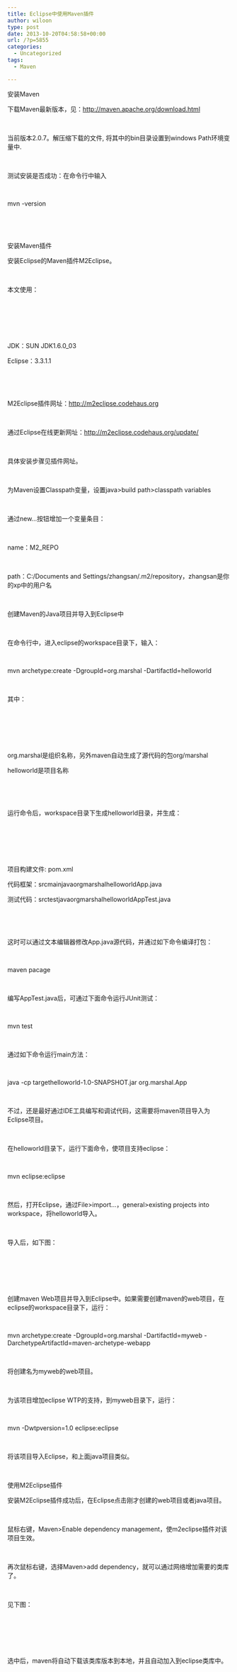 ```yaml
---
title: Eclipse中使用Maven插件
author: wiloon
type: post
date: 2013-10-20T04:58:58+00:00
url: /?p=5855
categories:
  - Uncategorized
tags:
  - Maven

---
```

安装Maven

下载Maven最新版本，见：http://maven.apache.org/download.html

&nbsp;

当前版本2.0.7。解压缩下载的文件, 将其中的bin目录设置到windows Path环境变量中.

&nbsp;

测试安装是否成功：在命令行中输入

&nbsp;

mvn -version

&nbsp;

&nbsp;

安装Maven插件

安装Eclipse的Maven插件M2Eclipse。

&nbsp;

本文使用：

&nbsp;

&nbsp;

&nbsp;

JDK：SUN JDK1.6.0_03

Eclipse：3.3.1.1

&nbsp;

&nbsp;

M2Eclipse插件网址：http://m2eclipse.codehaus.org

&nbsp;

通过Eclipse在线更新网址：http://m2eclipse.codehaus.org/update/

&nbsp;

具体安装步骤见插件网址。

&nbsp;

为Maven设置Classpath变量，设置java>build path>classpath variables

&nbsp;

通过new…按钮增加一个变量条目：

&nbsp;

name：M2_REPO

&nbsp;

path：C:/Documents and Settings/zhangsan/.m2/repository，zhangsan是你的xp中的用户名

&nbsp;

创建Maven的Java项目并导入到Eclipse中

&nbsp;

在命令行中，进入eclipse的workspace目录下，输入：

&nbsp;

mvn archetype:create -DgroupId=org.marshal -DartifactId=helloworld

&nbsp;

其中：

&nbsp;

&nbsp;

&nbsp;

org.marshal是组织名称，另外maven自动生成了源代码的包org/marshal

helloworld是项目名称

&nbsp;

&nbsp;

运行命令后，workspace目录下生成helloworld目录，并生成：

&nbsp;

&nbsp;

&nbsp;

项目构建文件: pom.xml

代码框架：srcmainjavaorgmarshalhelloworldApp.java

测试代码：srctestjavaorgmarshalhelloworldAppTest.java

&nbsp;

&nbsp;

这时可以通过文本编辑器修改App.java源代码，并通过如下命令编译打包：

&nbsp;

maven pacage

&nbsp;

编写AppTest.java后，可通过下面命令运行JUnit测试：

&nbsp;

mvn test

&nbsp;

通过如下命令运行main方法：

&nbsp;

java -cp targethelloworld-1.0-SNAPSHOT.jar org.marshal.App

&nbsp;

不过，还是最好通过IDE工具编写和调试代码，这需要将maven项目导入为Eclipse项目。

&nbsp;

在helloworld目录下，运行下面命令，使项目支持eclipse：

&nbsp;

mvn eclipse:eclipse

&nbsp;

然后，打开Eclipse，通过File>import…，general>existing projects into workspace，将helloworld导入。

&nbsp;

导入后，如下图：

&nbsp;

&nbsp;

&nbsp;

创建maven Web项目并导入到Eclipse中。如果需要创建maven的web项目，在eclipse的workspace目录下，运行：

&nbsp;

mvn archetype:create -DgroupId=org.marshal -DartifactId=myweb -DarchetypeArtifactId=maven-archetype-webapp

&nbsp;

将创建名为myweb的web项目。

&nbsp;

为该项目增加eclipse WTP的支持，到myweb目录下，运行：

&nbsp;

mvn -Dwtpversion=1.0 eclipse:eclipse

&nbsp;

将该项目导入Eclipse，和上面java项目类似。

&nbsp;

使用M2Eclipse插件

安装M2Eclipse插件成功后，在Eclipse点击刚才创建的web项目或者java项目。

&nbsp;

鼠标右键，Maven>Enable dependency management，使m2eclipse插件对该项目生效。

&nbsp;

再次鼠标右键，选择Maven>add dependency，就可以通过网络增加需要的类库了。

&nbsp;

见下图：

&nbsp;

&nbsp;

&nbsp;

选中后，maven将自动下载该类库版本到本地，并且自动加入到eclipse类库中。